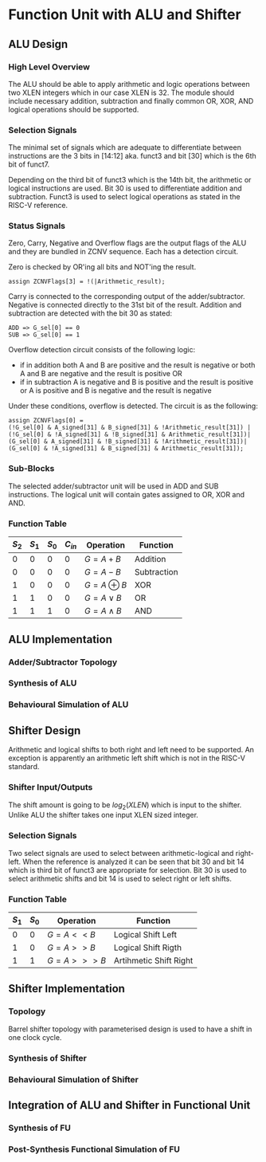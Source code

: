 # Function Unit with ALU and Shifter

## ALU Design 

### High Level Overview
The ALU should be able to apply arithmetic and logic operations between two XLEN integers which in our case XLEN is 32. The module should include necessary addition, subtraction and  finally common OR, XOR, AND logical operations should be supported.

### Selection Signals
The minimal set of signals which are adequate to differentiate between instructions are the 3 bits in [14:12] aka. funct3 and bit [30] which is the 6th bit of funct7.

Depending on the third bit of funct3 which is the 14th bit, the arithmetic or logical instructions are used. 
Bit 30 is used to differentiate addition and subtraction.
Funct3 is used to select logical operations as stated in the RISC-V reference.

### Status Signals
Zero, Carry, Negative and Overflow flags are the output flags of the ALU and they are bundled in ZCNV sequence. Each has a detection circuit.

Zero is checked by OR'ing all bits and NOT'ing the result.
```
assign ZCNVFlags[3] = !(|Arithmetic_result);
```
Carry is connected to the corresponding output of the adder/subtractor.
Negative is connected directly to the 31st bit of the result.
Addition and subtraction are detected with the bit 30 as stated:
```
ADD => G_sel[0] == 0 
SUB => G_sel[0] == 1
```

Overflow detection circuit consists of the following logic:
- if in addition both A and B are positive and the result is negative or both A and B are negative and the result is positive 
OR 
- if in subtraction A is negative and B is positive and the result is positive or A is positive and B is negative and the result is negative

Under these conditions, overflow is detected. The circuit is as the following:
```
assign ZCNVFlags[0] =   
(!G_sel[0] & A_signed[31] & B_signed[31] & !Arithmetic_result[31]) | 
(!G_sel[0] & !A_signed[31] & !B_signed[31] & Arithmetic_result[31])|
(G_sel[0] & A_signed[31] & !B_signed[31] & !Arithmetic_result[31])|
(G_sel[0] & !A_signed[31] & B_signed[31] & Arithmetic_result[31]);
```
### Sub-Blocks
The selected adder/subtractor unit will be used in ADD and SUB instructions. The logical unit will contain gates assigned to OR, XOR and AND.
### Function Table 
| $S_2$ | $S_1$ | $S_0$ | $C_{in}$ | Operation   | Function | 
| ----- | ----- | ----- | -------- | ----------- | -------- |
| 0     | 0     | 0     | 0        | $G = A + B$ | Addition |
| 0     | 0     | 0     | 0        | $G = A - B$ | Subtraction |
| 1     | 0     | 0     | 0        | $G = A \oplus B$ | XOR |
| 1     | 1     | 0     | 0        | $G = A \lor B$ | OR |
| 1     | 1     | 1     | 0        | $G = A \land B$ | AND |




## ALU Implementation

### Adder/Subtractor Topology

### Synthesis of ALU

### Behavioural Simulation of ALU



## Shifter Design
Arithmetic and logical shifts to both right and left need to be supported. An exception is apparently an arithmetic left shift which is not in the RISC-V standard. 
### Shifter Input/Outputs

The shift amount is going to be $log_2(XLEN)$ which is input to the shifter. Unlike ALU the shifter takes one input XLEN sized integer.

### Selection Signals
Two select signals are used to select between arithmetic-logical and right-left.
When the reference is analyzed it can be seen that bit 30 and bit 14 which is third bit of funct3 are appropriate for selection.
Bit 30 is used to select arithmetic shifts and bit 14 is used to select right or left shifts.

### Function Table
| $S_1$ | $S_0$ | Operation   | Function | 
| ----- | ----- | ----- | -------- | 
| 0     | 0        | $G = A << B$ |Logical  Shift Left |
| 1     | 0        | $G = A >> B$ | Logical  Shift Rigth  |
| 1     | 1        | $G = A >>> B$ | Artihmetic Shift Right |

## Shifter Implementation

### Topology
Barrel shifter topology with parameterised design is used to have a shift in one clock cycle.

### Synthesis of Shifter

### Behavioural Simulation of Shifter



## Integration of ALU and Shifter in Functional Unit

### Synthesis of FU

### Post-Synthesis Functional Simulation of FU
